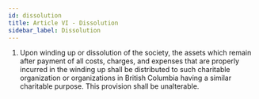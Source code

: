 ```yaml
---
id: dissolution
title: Article VI - Dissolution
sidebar_label: Dissolution
---
```


1. Upon winding up or dissolution of the society, the assets which remain after payment of all costs, charges, and expenses that are properly incurred in the winding up shall be distributed to such charitable organization or organizations in British Columbia having a similar charitable purpose. This provision shall be unalterable.